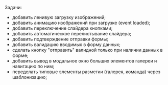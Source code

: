Задачи:

- добавить ленивую загрузку изображений;
- добавить анимацию изображений при загрузке (event loaded);
- добавить переключение слайдера кнопками;
- добавить автоматическое перелистывание слайдера;
- добавить подтверждение отправки формы;
- добавить валидацию вводимых в форму данных;
- сделать кнопку "отправить" валидной только при наличии данных в форме;
- добавить вывод в модальное окно больших элементов галереи и навигацию по ним;
- переделать типовые элементы разметки (галерея, команда) через шаблонизацию;
